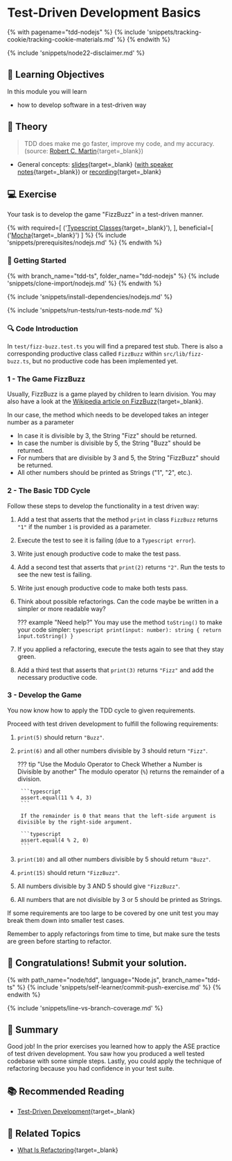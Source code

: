 # Test-Driven Development Basics

<!-- TrackingCookie-->
{% with pagename="tdd-nodejs" %}
  {% include 'snippets/tracking-cookie/tracking-cookie-materials.md' %}
{% endwith %}

{% include 'snippets/node22-disclaimer.md' %}

## 🎯 Learning Objectives

In this module you will learn

- how to develop software in a test-driven way

## 🧠 Theory

>TDD does make me go faster, improve my code, and my accuracy. (source: [Robert C. Martin](https://blog.cleancoder.com/uncle-bob/2016/11/10/TDD-Doesnt-work.html){target=_blank})

- General concepts: [slides](https://pages.github.tools.sap/EngineeringCulture/ase/AllLanguages/testDrivenDevelopment-slides/index.html){target=_blank} ([with speaker notes](https://pages.github.tools.sap/EngineeringCulture/ase/AllLanguages/testDrivenDevelopment-slides/index.html?showNotes=true){target=_blank}) or [recording](https://video.sap.com/media/t/1_ewgojlvc){target=_blank}

## 💻 Exercise

Your task is to develop the game "FizzBuzz" in a test-driven manner.

<!-- Prerequisites-->
{% with
  required=[
    ('[Typescript Classes](https://www.typescriptlang.org/docs/handbook/2/classes.html){target=_blank}'),
  ],
  beneficial=[
    ('[Mocha](https://mochajs.org){target=_blank}')
  ]
%}
{% include 'snippets/prerequisites/nodejs.md' %}
{% endwith %}

### 🚀 Getting Started

{% with branch_name="tdd-ts", folder_name="tdd-nodejs" %}
{% include 'snippets/clone-import/nodejs.md' %}
{% endwith %}

{% include 'snippets/install-dependencies/nodejs.md' %}

{% include 'snippets/run-tests/run-tests-node.md' %}

### 🔍 Code Introduction

In `test/fizz-buzz.test.ts` you will find a prepared test stub. There is also a corresponding productive class called `FizzBuzz` within `src/lib/fizz-buzz.ts`, but no productive code has been implemented yet.

### 1 - The Game FizzBuzz

Usually, FizzBuzz is a game played by children to learn division. You may also have a look at the  [Wikipedia article on FizzBuzz](https://en.wikipedia.org/wiki/Fizz_buzz){target=_blank}.

In our case, the method which needs to be developed takes an integer number as a parameter

- In case it is divisible by 3, the String "Fizz" should be returned.
- In case the number is divisible by 5, the String "Buzz" should be returned.
- For numbers that are divisible by 3 and 5, the String "FizzBuzz" should be returned.
- All other numbers should be printed as Strings ("1", "2", etc.).

### 2 - The Basic TDD Cycle

Follow these steps to develop the functionality in a test driven way:

1. Add a test that asserts that the method `print` in class `FizzBuzz` returns `"1"` if the number `1` is provided as a parameter.
1. Execute the test to see it is failing (due to a `Typescript error`).
1. Write just enough productive code to make the test pass.
1. Add a second test that asserts that `print(2)` returns `"2"`. Run the tests to see the new test is failing.
1. Write just enough productive code to make both tests pass.
1. Think about possible refactorings. Can the code maybe be written in a simpler or more readable way?

    ??? example "Need help?"
        You may use the method `toString()` to make your code simpler:
        ```typescript
        print(input: number): string {
            return input.toString()
        }
        ```

1. If you applied a refactoring, execute the tests again to see that they stay green.
1. Add a third test that asserts that `print(3)` returns `"Fizz"` and add the necessary productive code.

### 3 - Develop the Game

You now know how to apply the TDD cycle to given requirements.

Proceed with test driven development to fulfill the following requirements:

1. `print(5)` should return `"Buzz"`.
1. `print(6)` and all other numbers divisible by 3 should return `"Fizz"`.

    ??? tip "Use the Modulo Operator to Check Whether a Number is Divisible by another"
        The modulo operator (`%`) returns the remainder of a division.

        ```typescript
        assert.equal(11 % 4, 3)
        ```

        If the remainder is 0 that means that the left-side argument is divisible by the right-side argument.

        ```typescript
        assert.equal(4 % 2, 0)
        ```
        
1. `print(10)` and all other numbers divisible by 5 should return `"Buzz"`.
1. `print(15)` should return `"FizzBuzz"`.
1. All numbers divisible by 3 AND 5 should give `"FizzBuzz"`.
1. All numbers that are not divisible by 3 or 5 should be printed as Strings.

If some requirements are too large to be covered by one unit test you may break them down into smaller test cases.

Remember to apply refactorings from time to time, but make sure the tests are green before starting to refactor.

## 🙌 Congratulations! Submit your solution.

{% with path_name="node/tdd", language="Node.js", branch_name="tdd-ts" %}
{% include 'snippets/self-learner/commit-push-exercise.md' %}
{% endwith %}

{% include 'snippets/line-vs-branch-coverage.md' %}

## 🏁 Summary

Good job!
In the prior exercises you learned how to apply the ASE practice of test driven development.
You saw how you produced a well tested codebase with some simple steps.
Lastly, you could apply the technique of refactoring because you had confidence in your test suite.

## 📚 Recommended Reading

- [Test-Driven Development](https://martinfowler.com/bliki/TestDrivenDevelopment.html){target=_blank}

## 🔗 Related Topics

- [What Is Refactoring](https://refactoring.guru/refactoring/what-is-refactoring){target=_blank}
